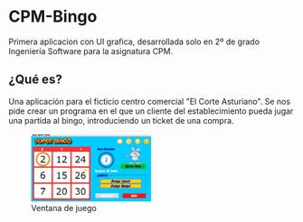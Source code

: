 # CPM-Bingo
Primera aplicacion con UI grafica, desarrollada solo en 2º de grado Ingeniería Software para la asignatura CPM.

## ¿Qué es?
Una aplicación para el ficticio centro comercial "El Corte Asturiano".
Se nos pide crear un programa en el que un cliente del establecimiento pueda jugar una partida al bingo, introduciendo un ticket de una compra.

<figure>
  <img src="docs/img/bingo_play_view.jpg" alt="Play_view" width='50%'/>
  <figcaption>Ventana de juego</figcaption>
</figure>

